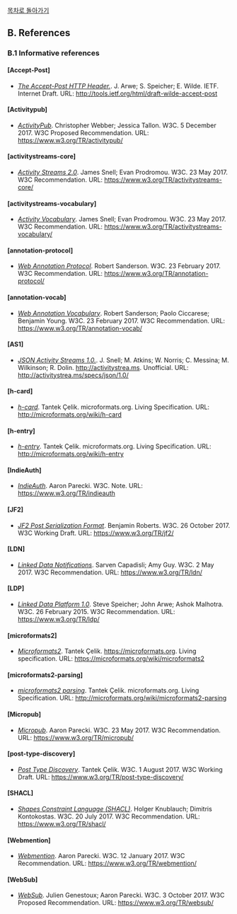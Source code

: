 [목차로 돌아가기](SocialWebProtocolsContents.md)

## B. References

### B.1 Informative references

#### [Accept-Post]

- [*The Accept-Post HTTP Header.*](http://tools.ietf.org/html/draft-wilde-accept-post). J. Arwe; S. Speicher; E. Wilde. IETF. Internet Draft. URL: http://tools.ietf.org/html/draft-wilde-accept-post 

#### [Activitypub]

- [*ActivityPub*](https://www.w3.org/TR/activitypub/). Christopher Webber; Jessica Tallon. W3C. 5 December 2017. W3C Proposed Recommendation. URL: https://www.w3.org/TR/activitypub/ 

#### [activitystreams-core]

- [*Activity Streams 2.0*](https://www.w3.org/TR/activitystreams-core/). James Snell; Evan Prodromou. W3C. 23 May 2017. W3C Recommendation. URL: https://www.w3.org/TR/activitystreams-core/ 

#### [activitystreams-vocabulary]

- [*Activity Vocabulary*](https://www.w3.org/TR/activitystreams-vocabulary/). James Snell; Evan Prodromou. W3C. 23 May 2017. W3C Recommendation. URL: https://www.w3.org/TR/activitystreams-vocabulary/ 

#### [annotation-protocol]

- [*Web Annotation Protocol*](https://www.w3.org/TR/annotation-protocol/). Robert Sanderson. W3C. 23 February 2017. W3C Recommendation. URL: https://www.w3.org/TR/annotation-protocol/ 

#### [annotation-vocab]

- [*Web Annotation Vocabulary*](https://www.w3.org/TR/annotation-vocab/). Robert Sanderson; Paolo Ciccarese; Benjamin Young. W3C. 23 February 2017. W3C Recommendation. URL: https://www.w3.org/TR/annotation-vocab/ 

#### [AS1]

- [*JSON Activity Streams 1.0.*](http://activitystrea.ms/specs/json/1.0/). J. Snell; M. Atkins; W. Norris; C. Messina; M. Wilkinson; R. Dolin. http://activitystrea.ms. Unofficial. URL: http://activitystrea.ms/specs/json/1.0/ 

#### [h-card]

- [*h-card*](http://microformats.org/wiki/h-card). Tantek Çelik. microformats.org. Living Specification. URL: http://microformats.org/wiki/h-card 

#### [h-entry]

- [*h-entry*](http://microformats.org/wiki/h-entry). Tantek Çelik. microformats.org. Living Specification. URL: http://microformats.org/wiki/h-entry 

#### [IndieAuth]

- [*IndieAuth*](https://www.w3.org/TR/indieauth). Aaron Parecki. W3C. Note. URL: https://www.w3.org/TR/indieauth 

#### [JF2]

- [*JF2 Post Serialization Format*](https://www.w3.org/TR/jf2/). Benjamin Roberts. W3C. 26 October 2017. W3C Working Draft. URL: https://www.w3.org/TR/jf2/ 

#### [LDN]

- [*Linked Data Notifications*](https://www.w3.org/TR/ldn/). Sarven Capadisli; Amy Guy. W3C. 2 May 2017. W3C Recommendation. URL: https://www.w3.org/TR/ldn/ 

#### [LDP]

- [*Linked Data Platform 1.0*](https://www.w3.org/TR/ldp/). Steve Speicher; John Arwe; Ashok Malhotra. W3C. 26 February 2015. W3C Recommendation. URL: https://www.w3.org/TR/ldp/ 

#### [microformats2]

- [*Microformats2*](https://microformats.org/wiki/microformats2). Tantek Çelik. https://microformats.org. Living specification. URL: https://microformats.org/wiki/microformats2 

#### [microformats2-parsing]

- [*microformats2 parsing*](http://microformats.org/wiki/microformats2-parsing). Tantek Çelik. microformats.org. Living Specification. URL: http://microformats.org/wiki/microformats2-parsing 

#### [Micropub]

- [*Micropub*](https://www.w3.org/TR/micropub/). Aaron Parecki. W3C. 23 May 2017. W3C Recommendation. URL: https://www.w3.org/TR/micropub/ 

#### [post-type-discovery]

- [*Post Type Discovery*](https://www.w3.org/TR/post-type-discovery/). Tantek Çelik. W3C. 1 August 2017. W3C Working Draft. URL: https://www.w3.org/TR/post-type-discovery/ 

#### [SHACL]

- [*Shapes Constraint Language (SHACL)*](https://www.w3.org/TR/shacl/). Holger Knublauch; Dimitris Kontokostas. W3C. 20 July 2017. W3C Recommendation. URL: https://www.w3.org/TR/shacl/ 

#### [Webmention]

- [*Webmention*](https://www.w3.org/TR/webmention/). Aaron Parecki. W3C. 12 January 2017. W3C Recommendation. URL: https://www.w3.org/TR/webmention/ 

#### [WebSub]

- [*WebSub*](https://www.w3.org/TR/websub/). Julien Genestoux; Aaron Parecki. W3C. 3 October 2017. W3C Proposed Recommendation. URL: https://www.w3.org/TR/websub/ 
